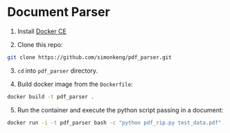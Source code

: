 # Document Parser

1. Install [Docker CE](https://store.docker.com/)

2. Clone this repo: 

```bash
git clone https://github.com/simonkeng/pdf_parser.git

```

3. `cd` into `pdf_parser` directory. 

4. Build docker image from the `Dockerfile`:

```bash
docker build -t pdf_parser .

```

5. Run the container and execute the python script passing in a document:

```bash
docker run -i -t pdf_parser bash -c "python pdf_rip.py test_data.pdf"

```





